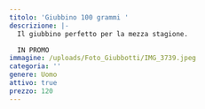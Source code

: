 ```yaml
---
titolo: 'Giubbino 100 grammi '
descrizione: |-
  Il giubbino perfetto per la mezza stagione.

  IN PROMO 
immagine: /uploads/Foto_Giubbotti/IMG_3739.jpeg
categoria: ''
genere: Uomo
attivo: true
prezzo: 120
---
```



